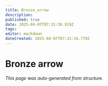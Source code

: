 ```yaml
---
title: Bronze_arrow
description: 
published: true
date: 2025-04-07T07:31:36.819Z
tags: 
editor: markdown
dateCreated: 2025-04-07T07:31:34.779Z
---
```


# Bronze arrow

*This page was auto-generated from structure.*
